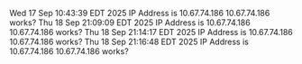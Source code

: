 
Wed 17 Sep 10:43:39 EDT 2025 IP Address is 10.67.74.186 
10.67.74.186 
works?
Thu 18 Sep 21:09:09 EDT 2025 IP Address is 10.67.74.186 
10.67.74.186 
works?
Thu 18 Sep 21:14:17 EDT 2025 IP Address is 10.67.74.186 
10.67.74.186 
works?
Thu 18 Sep 21:16:48 EDT 2025 IP Address is 10.67.74.186 
10.67.74.186 
works?
